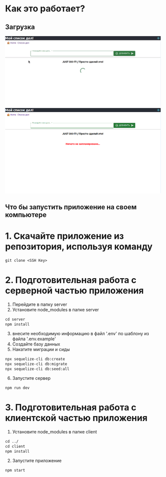 # Как это работает?
## Загрузка
<img src='./assets/image/image_0.png' alt='img0' />
<img src='./assets/image/image_1.png' alt='img1' />










## Что бы запустить приложение на своем компьютере

# 1. Скачайте приложение из репозитория, используя команду
```
git clone <SSH Key>
```


# 2. Подготовительная работа с серверной частью приложения

1. Перейдите в папку server
2. Установите node_modules в папке server

```
cd server
npm install
```

3. внесите необходимую информацию в файл '.env' по шаблону из файла '.env.example'
4. Создайте базу данных
5. Накатите миграции и сиды

```
npx sequelize-cli db:create
npx sequelize-cli db:migrate
npx sequelize-cli db:seed:all
```

6. Запустите сервер

```
npm run dev
```

# 3. Подготовительная работа с клиентской частью приложения

1. Установите node_modules в папке client

```
cd ../
cd client
npm install
```

2. Запустите приложение

```
npm start
```

